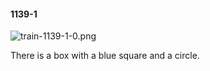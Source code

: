 #### 1139-1
![train-1139-1-0.png](https://github.com/lil-lab/nlvr/raw/master/nlvr/train/images/3/train-1139-1-0.png "train-1139-1-0.png")

There is a box with a blue square and a circle.